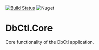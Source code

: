 [![Build Status](https://www.travis-ci.com/directfront/DbCtl.Core.svg?branch=main)](https://www.travis-ci.com/directfront/DbCtl.Core)
![Nuget](https://img.shields.io/nuget/dt/DbCtl.Core?style=plastic)

# DbCtl.Core
Core functionality of the DbCtl application.
